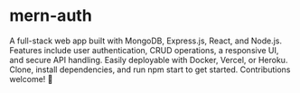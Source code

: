 # mern-auth
A full-stack web app built with MongoDB, Express.js, React, and Node.js. Features include user authentication, CRUD operations, a responsive UI, and secure API handling. Easily deployable with Docker, Vercel, or Heroku. Clone, install dependencies, and run npm start to get started. Contributions welcome! 🎉
